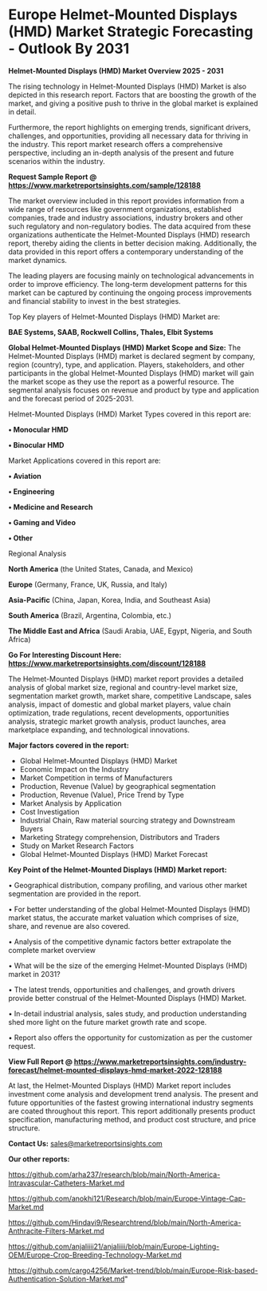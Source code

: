  # Europe Helmet-Mounted Displays (HMD) Market Strategic Forecasting - Outlook By 2031

<Strong> Helmet-Mounted Displays (HMD) Market Overview 2025 - 2031</strong>

The rising technology in Helmet-Mounted Displays (HMD) Market is also depicted in this research report. Factors that are boosting the growth of the market, and giving a positive push to thrive in the global market is explained in detail.

Furthermore, the report highlights on emerging trends, significant drivers, challenges, and opportunities, providing all necessary data for thriving in the industry. This report market research offers a comprehensive perspective, including an in-depth analysis of the present and future scenarios within the industry.

<strong>Request Sample Report @ <a href=https://www.marketreportsinsights.com/sample/128188>https://www.marketreportsinsights.com/sample/128188</a></strong>

The market overview included in this report provides information from a wide range of resources like government organizations, established companies, trade and industry associations, industry brokers and other such regulatory and non-regulatory bodies. The data acquired from these organizations authenticate the Helmet-Mounted Displays (HMD) research report, thereby aiding the clients in better decision making. Additionally, the data provided in this report offers a contemporary understanding of the market dynamics.

The leading players are focusing mainly on technological advancements in order to improve efficiency. The long-term development patterns for this market can be captured by continuing the ongoing process improvements and financial stability to invest in the best strategies.

Top Key players of Helmet-Mounted Displays (HMD) Market are:

<strong>BAE Systems, SAAB, Rockwell Collins, Thales, Elbit Systems</strong>

<strong><b>Global Helmet-Mounted Displays (HMD) Market Scope and Size:</b></strong>
The Helmet-Mounted Displays (HMD) market is declared segment by company, region (country), type, and application. Players, stakeholders, and other participants in the global Helmet-Mounted Displays (HMD) market will gain the market scope as they use the report as a powerful resource. The segmental analysis focuses on revenue and product by type and application and the forecast period of 2025-2031.

Helmet-Mounted Displays (HMD) Market Types covered in this report are:

<strong>• Monocular HMD

• Binocular HMD</strong>

Market Applications covered in this report are:

<strong>• Aviation

• Engineering

• Medicine and Research

• Gaming and Video

• Other</strong> 

Regional Analysis

<strong>North America</strong> (the United States, Canada, and Mexico)

<strong>Europe</strong> (Germany, France, UK, Russia, and Italy)

<strong>Asia-Pacific</strong> (China, Japan, Korea, India, and Southeast Asia)

<strong>South America</strong> (Brazil, Argentina, Colombia, etc.)

<strong>The Middle East and Africa</strong> (Saudi Arabia, UAE, Egypt, Nigeria, and South Africa)

<strong>Go For Interesting Discount Here: <a href=https://www.marketreportsinsights.com/discount/128188>https://www.marketreportsinsights.com/discount/128188</a></strong>

The Helmet-Mounted Displays (HMD) market report provides a detailed analysis of global market size, regional and country-level market size, segmentation market growth, market share, competitive Landscape, sales analysis, impact of domestic and global market players, value chain optimization, trade regulations, recent developments, opportunities analysis, strategic market growth analysis, product launches, area marketplace expanding, and technological innovations.

<strong><b>Major factors covered in the report:</b></strong>
<ul>
  <li>Global Helmet-Mounted Displays (HMD) Market </li>
  <li>Economic Impact on the Industry</li>
  <li>Market Competition in terms of Manufacturers</li>
  <li>Production, Revenue (Value) by geographical segmentation</li>
  <li>Production, Revenue (Value), Price Trend by Type</li>
  <li>Market Analysis by Application</li>
  <li>Cost Investigation</li>
  <li>Industrial Chain, Raw material sourcing strategy and Downstream Buyers</li>
  <li>Marketing Strategy comprehension, Distributors and Traders</li>
  <li>Study on Market Research Factors</li>
  <li>Global Helmet-Mounted Displays (HMD) Market Forecast</li>
</ul>

<strong><b>Key Point of the Helmet-Mounted Displays (HMD) Market report:</b></strong>

• Geographical distribution, company profiling, and various other market segmentation are provided in the report.

• For better understanding of the global Helmet-Mounted Displays (HMD) market status, the accurate market valuation which comprises of size, share, and revenue are also covered.

• Analysis of the competitive dynamic factors better extrapolate the complete market overview

• What will be the size of the emerging Helmet-Mounted Displays (HMD) market in 2031?

• The latest trends, opportunities and challenges, and growth drivers provide better construal of the Helmet-Mounted Displays (HMD) Market.

• In-detail industrial analysis, sales study, and production understanding shed more light on the future market growth rate and scope.

• Report also offers the opportunity for customization as per the customer request.

<strong><b>View Full Report @ <a href=https://www.marketreportsinsights.com/industry-forecast/helmet-mounted-displays-hmd-market-2022-128188>https://www.marketreportsinsights.com/industry-forecast/helmet-mounted-displays-hmd-market-2022-128188</a></b></strong>


At last, the Helmet-Mounted Displays (HMD) Market report includes investment come analysis and development trend analysis. The present and future opportunities of the fastest growing international industry segments are coated throughout this report. This report additionally presents product specification, manufacturing method, and product cost structure, and price structure.

<strong>Contact Us:</strong>
sales@marketreportsinsights.com

<strong>Our other reports:</strong>

<a href=https://github.com/arha237/research/blob/main/North-America-Intravascular-Catheters-Market.md>https://github.com/arha237/research/blob/main/North-America-Intravascular-Catheters-Market.md</a>

<a href=https://github.com/anokhi121/Research/blob/main/Europe-Vintage-Cap-Market.md>https://github.com/anokhi121/Research/blob/main/Europe-Vintage-Cap-Market.md</a>

<a href=https://github.com/Hindavi9/Researchtrend/blob/main/North-America-Anthracite-Filters-Market.md>https://github.com/Hindavi9/Researchtrend/blob/main/North-America-Anthracite-Filters-Market.md</a>

<a href=https://github.com/anjaliiii21/anjaliiii/blob/main/Europe-Lighting-OEM/Europe-Crop-Breeding-Technology-Market.md>https://github.com/anjaliiii21/anjaliiii/blob/main/Europe-Lighting-OEM/Europe-Crop-Breeding-Technology-Market.md</a>

<a href=https://github.com/cargo4256/Market-trend/blob/main/Europe-Risk-based-Authentication-Solution-Market.md>https://github.com/cargo4256/Market-trend/blob/main/Europe-Risk-based-Authentication-Solution-Market.md</a>"
